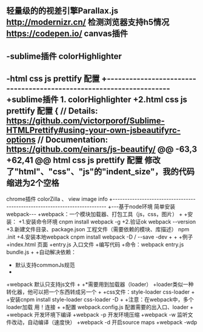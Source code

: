 轻量级的的视差引擎Parallax.js
  http://modernizr.cn/ 检测浏览器支持h5情况
  https://codepen.io/  canvas插件
 -
 -sublime插件  colorHighlighter
 --------------------------------------------------------
 -html css js prettify 配置
 +--------------------------------------------------------------------
 +sublime插件  1. colorHighlighter
 +2.html css js prettify 配置
  {
    // Details: https://github.com/victorporof/Sublime-HTMLPrettify#using-your-own-jsbeautifyrc-options
    // Documentation: https://github.com/einars/js-beautify/
 @@ -63,3 +62,41 @@ html css js prettify 配置
  修改了"html"、"css"、"js"的"indent_size"，我的代码缩进为2个空格
  ---------------------------------------------------------------------------
  chrome插件 colorZilla 、 view image info
 +---------------------------------------------------------------------------
 +---基于node环境 简单安装webpack---
 +webpack：一个模块加载器、打包工具（js，css，图片）
 +
 +安装：
 +1.安装命令环境 cnpm install webpack -g
 +2.验证ok webpack --version
 +3.新建文件目录、package.json 工程文件（需要依赖的模块、库描述）  npm .init
 +4.安装本地webpack  cnpm install webpack -D / --save -dev
 +
 +
 +例子
 +index.html  页面
 +entry.js  入口文件
 +编写代码
 +命令：webpack entry.js bundle.js
 +
 +自动解决依赖：
 +	默认支持commonJs规范
 +
 +webpack 默认只支持js文件
 +
 +*需要用到加载器（loader）
 +loader类似一种转化器，他可以把一个东西转成另一个
 +
 +css文件：style-loader  css-loader
 +
 +安装cnpm install  style-loader css-loader -D
 +
 +注意：在webpack中，多个loader加载 用！连接
 +
 +配置 webpack.config.js 配置需要的出入口、loader
 +
 +webpack  开发环境下编译
 +webpack -p  开发环境压缩
 +webpack -w  监听文件改动，自动编译（速度快）
 +webpack -d  开启source maps 
 +webpack -wdp
